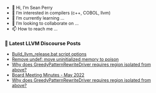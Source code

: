 - 👋 Hi, I’m Sean Perry
- 👀 I’m interested in compilers (c++, COBOL, llvm)
- 🌱 I’m currently learning ...
- 💞️ I’m looking to collaborate on ...
- 📫 How to reach me ...

<!---
s66perry/s66perry is a ✨ special ✨ repository because its `README.md` (this file) appears on your GitHub profile.
You can click the Preview link to take a look at your changes.
--->
### 📕 Latest LLVM Discourse Posts

<!-- DISCOURSE-LLVM:START -->
- [Build_llvm_release.bat script options](https://discourse.llvm.org/t/build-llvm-release-bat-script-options/63146#post_9)
- [Remove undef: move uninitialized memory to poison](https://discourse.llvm.org/t/remove-undef-move-uninitialized-memory-to-poison/61123#post_12)
- [Why does GreedyPatternRewriteDriver requires region isolated from above?](https://discourse.llvm.org/t/why-does-greedypatternrewritedriver-requires-region-isolated-from-above/63724#post_3)
- [Board Meeting Minutes - May 2022](https://discourse.llvm.org/t/board-meeting-minutes-may-2022/63628#post_3)
- [Why does GreedyPatternRewriteDriver requires region isolated from above?](https://discourse.llvm.org/t/why-does-greedypatternrewritedriver-requires-region-isolated-from-above/63724#post_2)
<!-- DISCOURSE-LLVM:END -->
